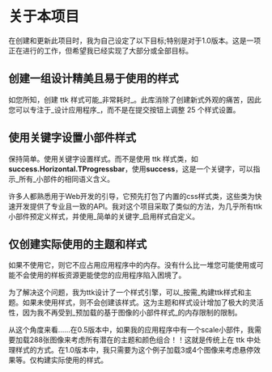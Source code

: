 # 关于本项目

在创建和更新此项目时，我为自己设定了以下目标;特别是对于1.0版本。这是一项正在进行的工作，但希望我已经实现了大部分或全部目标。

## 创建一组设计精美且易于使用的样式

如您所知，创建 ttk 样式可能_非常耗时_。此库消除了创建新式外观的痛苦，因此您可以专注于_设计应用程序_，而不是在提交按钮上调整 25 个样式设置。

## 使用关键字设置小部件样式

保持简单。使用关键字设置样式。而不是使用 ttk 样式类，如**success.Horizontal.TProgressbar**，使用**success**，这是一个关键字，可以指示_所有_小部件的相同语义含义。

许多人都熟悉用于Web开发的引导，它预先打包了内置的css样式类，这些类为快速开发提供了专业且一致的API。我对这个项目采取了类似的方法，为几乎所有ttk小部件预定义样式，并使用_简单的关键字_启用样式自定义。

## 仅创建实际使用的主题和样式

如果不使用它，则它不应占用应用程序中的内存。没有什么比一堆您可能使用或可能不会使用的样板资源更能使您的应用程序陷入困境了。

为了解决这个问题，我为ttk设计了一个样式引擎，可以_按需_构建ttk样式和主题。如果未使用样式，则不会创建该样式。这为主题和样式设计增加了极大的灵活性，因为我不再受到_预加载的基于图像的小部件样式_的内存限制的限制。

从这个角度来看……在0.5版本中，如果我的应用程序中有一个scale小部件，我需要加载288张图像来考虑所有潜在的主题和颜色组合！！这就是传统上在 ttk 中处理样式的方式。在1.0版本中，我只需要为这个例子加载3或4个图像来考虑悬停效果等。仅构建实际使用的样式。